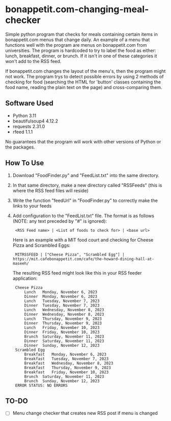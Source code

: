 # bonappetit.com-changing-meal-checker
Simple python program that checks for meals containing certain items in bonappetit.com menus that change daily.  An example of a menu that functions well with the program are menus on bonappetit.com from universities.  The program is hardcoded to try to label the food as either: lunch, breakfast, dinner, or brunch.  If it isn't in one of these categories it won't add to the RSS feed.

If bonappetit.com changes the layout of the menu's, then the program might not work.  The program trys to detect possible errors by using 2 methods of checking for food (searching the HTML for 'button' classes containing the food name, reading the plain text on the page) and cross-comparing them. 
## Software Used
- Python 3.11
- beautifulsoup4 4.12.2
- requests 2.31.0
- rfeed 1.1.1

No guarantees that the program will work with other versions of Python or the packages.

## How To Use
1. Download "FoodFinder.py" and "FeedList.txt" into the same directory.
2. In that same directory, make a new directory called "RSSFeeds" (this is where the RSS feed files will reside)
3. Write the function "feedUrl" in "FoodFinder.py" to correctly make the links to your feeds
4. Add configuration to the "FeedList.txt" file.  The format is as follows (NOTE: any text preceded by "#" is ignored):
   
        <RSS Feed name> | <List of foods to check for> | <base url>

   Here is an example with a MIT food court and checking for Cheese Pizza and Scrambled Eggs:
   
        MITRSSFEED | ["Cheese Pizza", "Scrambled Egg"] | https://mit.cafebonappetit.com/cafe/the-howard-dining-hall-at-maseeh/

   The resulting RSS feed might look like this in your RSS feeder application:

        Cheese Pizza
            Lunch	Monday, November 6, 2023
          	Dinner	Monday, November 6, 2023
          	Lunch	Tuesday, November 7, 2023
          	Dinner	Tuesday, November 7, 2023
          	Lunch	Wednesday, November 8, 2023
          	Dinner	Wednesday, November 8, 2023
          	Lunch	Thursday, November 9, 2023
          	Dinner	Thursday, November 9, 2023
          	Lunch	Friday, November 10, 2023
          	Dinner	Friday, November 10, 2023
          	Brunch	Saturday, November 11, 2023
          	Dinner	Saturday, November 11, 2023
          	Dinner	Sunday, November 12, 2023
        Scrambled Egg
          	Breakfast	Monday, November 6, 2023
          	Breakfast	Tuesday, November 7, 2023
          	Breakfast	Wednesday, November 8, 2023
          	Breakfast	Thursday, November 9, 2023
          	Breakfast	Friday, November 10, 2023
          	Brunch	Saturday, November 11, 2023
          	Brunch	Sunday, November 12, 2023
        ERROR STATUS: NO ERRORS

## TO-DO
- [ ] Menu change checker that creates new RSS post if menu is changed  
